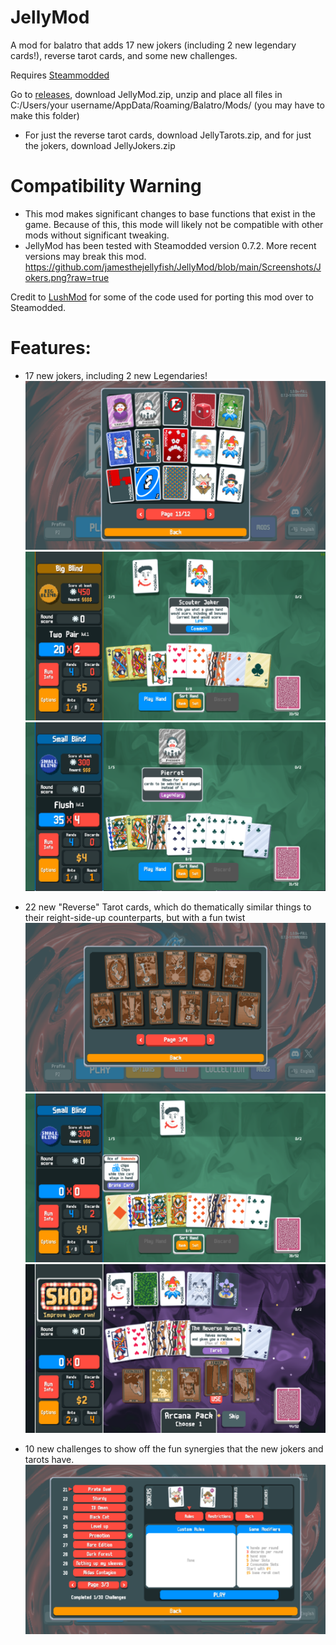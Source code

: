 # JellyMod
A mod for balatro that adds 17 new jokers (including 2 new legendary cards!), reverse tarot cards, and some new challenges.

Requires [Steammodded](https://github.com/Steamopollys/Steamodded)

Go to [releases](https://github.com/jamesthejellyfish/JellyMod/releases), download JellyMod.zip, unzip and place all files in C:/Users/your username/AppData/Roaming/Balatro/Mods/ (you may have to make this folder)
- For just the reverse tarot cards, download JellyTarots.zip, and for just the jokers, download JellyJokers.zip

# Compatibility Warning
- This mod makes significant changes to base functions that exist in the game. Because of this, this mode will likely not be compatible with other mods without significant tweaking.
- JellyMod has been tested with Steamodded version 0.7.2. More recent versions may break this mod.
https://github.com/jamesthejellyfish/JellyMod/blob/main/Screenshots/Jokers.png?raw=true

Credit to [LushMod](https://github.com/lusciousdev/LushMod) for some of the code used for porting this mod over to Steamodded.


# Features:
- 17 new jokers, including 2 new Legendaries!
![Jokers](Screenshots/Jokers.png)
![Scouter Joker](Screenshots/Scouter.png)
![Pierrot](Screenshots/pierrot.png)



- 22 new "Reverse" Tarot cards, which do thematically similar things to their reight-side-up counterparts, but with a fun twist
![Reverse Tarots](Screenshots/Tarots.png)
![new cards](Screenshots/Custom%20Cards.png)
![Reverse Hermit](Screenshots/reverse_hermit.png)



- 10 new challenges to show off the fun synergies that the new jokers and tarots have.
![Challenges](Screenshots/Challenges.png)
